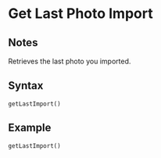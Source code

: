 # Get Last Photo Import

## Notes
Retrieves the last photo you imported.

## Syntax

```
getLastImport()
```

## Example
```
getLastImport()
```